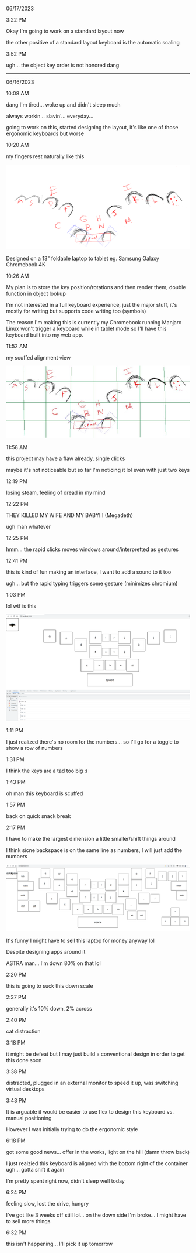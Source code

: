 06/17/2023

3:22 PM

Okay I'm going to work on a standard layout now

the other positive of a standard layout keyboard is the automatic scaling

3:52 PM

ugh... the object key order is not honored dang

---

06/16/2023

10:08 AM

dang I'm tired... woke up and didn't sleep much

always workin... slavin'... everyday...

going to work on this, started designing the layout, it's like one of those ergonomic keyboards but worse

10:20 AM

my fingers rest naturally like this

<img src="./keyboard-layout.png"/>

Designed on a 13" foldable laptop to tablet eg. Samsung Galaxy Chromebook 4K

10:26 AM

My plan is to store the key position/rotations and then render them, double function in object lookup

I'm not interested in a full keyboard experience, just the major stuff, it's mostly for writing but supports code writing too (symbols)

The reason I'm making this is currently my Chromebook running Manjaro Linux won't trigger a keyboard while in tablet mode so I'll have this keyboard built into my web app.

11:52 AM

my scuffed alignment view

<img src="./align.JPG"/>

11:58 AM

this project may have a flaw already, single clicks

maybe it's not noticeable but so far I'm noticing it lol even with just two keys

12:19 PM

losing steam, feeling of dread in my mind

12:22 PM

THEY KILLED MY WIFE AND MY BABY!!! (Megadeth)

ugh man whatever

12:25 PM

hmm... the rapid clicks moves windows around/interpretted as gestures

12:41 PM

this is kind of fun making an interface, I want to add a sound to it too

ugh... but the rapid typing triggers some gesture (minimizes chromium)

1:03 PM

lol wtf is this

<img src="wtf-keyboard.png"/>

1:11 PM

I just realized there's no room for the numbers... so I'll go for a toggle to show a row of numbers

1:31 PM

I think the keys are a tad too big :(

1:43 PM

oh man this keyboard is scuffed

1:57 PM

back on quick snack break

2:17 PM

I have to make the largest dimension a little smaller/shift things around

I think sicne backspace is on the same line as numbers, I will just add the numbers

<img src="./pre-down-scale.png"/>

It's funny I might have to sell this laptop for money anyway lol

Despite designing apps around it

ASTRA man... I'm down 80% on that lol

2:20 PM

this is going to suck this down scale

2:37 PM

generally it's 10% down, 2% across

2:40 PM

cat distraction

3:18 PM

it might be defeat but I may just build a conventional design in order to get this done soon

3:38 PM

distracted, plugged in an external monitor to speed it up, was switching virtual desktops

3:43 PM

It is arguable it would be easier to use flex to design this keyboard vs. manual positioning

However I was initially trying to do the ergonomic style

6:18 PM

got some good news... offer in the works, light on the hill (damn throw back)

I just realzied this keyboard is aligned with the bottom right of the container ugh... gotta shift it again

I'm pretty spent right now, didn't sleep well today

6:24 PM

feeling slow, lost the drive, hungry

I've got like 3 weeks off still lol... on the down side I'm broke... I might have to sell more things

6:32 PM

this isn't happening... I'll pick it up tomorrow
